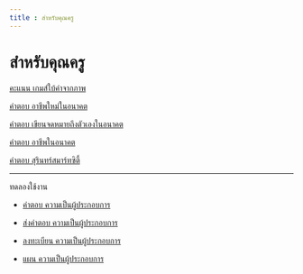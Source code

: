 ```yaml
---
title : สำหรับคุณครู
---
```


# สำหรับคุณครู

<!-- [คำตอบ ความเป็นผู้ประกอบการ ](/backend/technopreneur.md) -->

[คะแนน เกมส์ใบ้คำจากภาพ](/backend/minigame.md)

[คำตอบ อาชีพใหม่ในอนาคต](/backend/futurecareernew.md)

[คำตอบ เขียนจดหมายถึงตัวเองในอนาคต](/backend/mailfuture.md)

[คำตอบ อาชีพในอนาคต](/backend/futurecareer.md)

[คำตอบ สุรินทร์สมาร์ทซิตี้](/backend/smartcity.md)


---

ทดลองใช้งาน

- [คำตอบ ความเป็นผู้ประกอบการ ](/backend/technopreneur.md)

- [ส่งคำตอบ ความเป็นผู้ประกอบการ](/technopreneur.md)

- [ลงทะเบียน ความเป็นผู้ประกอบการ](/regtechnopreneur.md)

- [แผน ความเป็นผู้ประกอบการ](/technopreneurplan.md)






